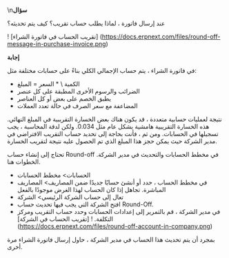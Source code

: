 \n**سؤال**

عند إرسال فاتورة ، لماذا يطلب حساب تقريب؟ كيف يتم تحديثه؟

! [تقريب الحساب في فاتورة الشراء] (https://docs.erpnext.com/files/round-off-message-in-purchase-invoice.png)

**إجابة**

في فاتورة الشراء ، يتم حساب الإجمالي الكلي بناءً على حسابات مختلفة مثل:

* الكمية \ * السعر = المبلغ
* الضرائب والرسوم الأخرى المطبقة على كل عنصر
* يطبق الخصم على بعض أو كل العناصر
* المضاعفة مع سعر الصرف في حالة تعدد العملات

نتيجة لعمليات حسابية متعددة ، قد يكون هناك بعض الخسارة التقريبية في المبلغ النهائي. هذه الخسارة التقريبية هامشية بشكل عام مثل 0.034. ولكن لدقة المحاسبة ، يجب تسجيلها في الحسابات. ومن ثم ، فأنت بحاجة إلى تحديد حساب التقريب الافتراضي في مدير الشركة حيث يمكن حجز هذا المبلغ الذي تم الحصول عليه نتيجة لتقريب الخسارة.

تحتاج إلى إنشاء حساب Round-off في مخطط الحسابات والتحديث في مدير الشركة. الخطوات هنا.

* الحسابات> مخطط الحسابات
* في مخطط الحساب ، حدد أو أنشئ حسابًا جديدًا ضمن المصاريف> المصاريف المباشرة. تجاهل إذا كان الحساب لهذا الغرض موجودًا بالفعل
* تعال إلى حساب الشركة الرئيسي> الشركة
* افتح الشركة التي يجب فيها تحديث حساب Round-Off.
* في مدير الشركة ، قم بالتمرير إلى إعدادات الحسابات وحدد حساب التقريب ومركز التكلفة. ! [تقريب الحساب في الشركة] (https://docs.erpnext.com/files/round-off-account-in-company.png)

بمجرد أن يتم تحديث هذا الحساب في مدير الشركة ، حاول إرسال فاتورة الشراء مرة أخرى.